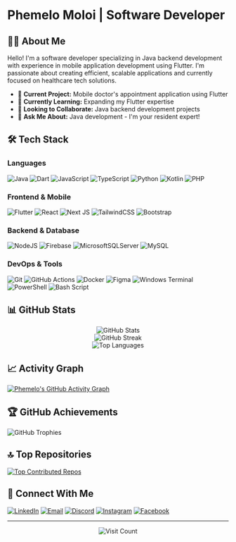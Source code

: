 # Phemelo Moloi | Software Developer

## 👨‍💻 About Me
Hello! I'm a software developer specializing in Java backend development with experience in mobile application development using Flutter. I'm passionate about creating efficient, scalable applications and currently focused on healthcare tech solutions.

- 🔭 **Current Project:** Mobile doctor's appointment application using Flutter
- 🌱 **Currently Learning:** Expanding my Flutter expertise
- 👯 **Looking to Collaborate:** Java backend development projects
- 💬 **Ask Me About:** Java development - I'm your resident expert!

## 🛠️ Tech Stack

### Languages
![Java](https://img.shields.io/badge/java-%23ED8B00.svg?style=for-the-badge&logo=openjdk&logoColor=white)
![Dart](https://img.shields.io/badge/dart-%230175C2.svg?style=for-the-badge&logo=dart&logoColor=white)
![JavaScript](https://img.shields.io/badge/javascript-%23323330.svg?style=for-the-badge&logo=javascript&logoColor=%23F7DF1E)
![TypeScript](https://img.shields.io/badge/typescript-%23007ACC.svg?style=for-the-badge&logo=typescript&logoColor=white)
![Python](https://img.shields.io/badge/python-3670A0?style=for-the-badge&logo=python&logoColor=ffdd54)
![Kotlin](https://img.shields.io/badge/kotlin-%237F52FF.svg?style=for-the-badge&logo=kotlin&logoColor=white)
![PHP](https://img.shields.io/badge/php-%23777BB4.svg?style=for-the-badge&logo=php&logoColor=white)

### Frontend & Mobile
![Flutter](https://img.shields.io/badge/Flutter-%2302569B.svg?style=for-the-badge&logo=Flutter&logoColor=white)
![React](https://img.shields.io/badge/react-%2320232a.svg?style=for-the-badge&logo=react&logoColor=%2361DAFB)
![Next JS](https://img.shields.io/badge/Next-black?style=for-the-badge&logo=next.js&logoColor=white)
![TailwindCSS](https://img.shields.io/badge/tailwindcss-%2338B2AC.svg?style=for-the-badge&logo=tailwind-css&logoColor=white)
![Bootstrap](https://img.shields.io/badge/bootstrap-%238511FA.svg?style=for-the-badge&logo=bootstrap&logoColor=white)

### Backend & Database
![NodeJS](https://img.shields.io/badge/node.js-6DA55F?style=for-the-badge&logo=node.js&logoColor=white)
![Firebase](https://img.shields.io/badge/firebase-%23039BE5.svg?style=for-the-badge&logo=firebase)
![MicrosoftSQLServer](https://img.shields.io/badge/Microsoft%20SQL%20Server-CC2927?style=for-the-badge&logo=microsoft%20sql%20server&logoColor=white)
![MySQL](https://img.shields.io/badge/mysql-4479A1.svg?style=for-the-badge&logo=mysql&logoColor=white)

### DevOps & Tools
![Git](https://img.shields.io/badge/git-%23F05033.svg?style=for-the-badge&logo=git&logoColor=white)
![GitHub Actions](https://img.shields.io/badge/github%20actions-%232671E5.svg?style=for-the-badge&logo=githubactions&logoColor=white)
![Docker](https://img.shields.io/badge/docker-%230db7ed.svg?style=for-the-badge&logo=docker&logoColor=white)
![Figma](https://img.shields.io/badge/figma-%23F24E1E.svg?style=for-the-badge&logo=figma&logoColor=white)
![Windows Terminal](https://img.shields.io/badge/Windows%20Terminal-%234D4D4D.svg?style=for-the-badge&logo=windows-terminal&logoColor=white)
![PowerShell](https://img.shields.io/badge/PowerShell-%235391FE.svg?style=for-the-badge&logo=powershell&logoColor=white)
![Bash Script](https://img.shields.io/badge/bash_script-%23121011.svg?style=for-the-badge&logo=gnu-bash&logoColor=white)

## 📊 GitHub Stats

<div align="center">
  <img src="https://github-readme-stats-git-masterrstaa-rickstaa.vercel.app/api?username=WyvernPirate&theme=tokyonight&hide_border=false&include_all_commits=true&count_private=true" alt="GitHub Stats" />
  <br/>
  <img src="https://github-readme-streak-stats.herokuapp.com/?user=WyvernPirate&theme=tokyonight&hide_border=false" alt="GitHub Streak" />
  <br/>
  <img src="https://github-readme-stats-git-masterrstaa-rickstaa.vercel.app/api/top-langs/?username=WyvernPirate&theme=tokyonight&hide_border=false&include_all_commits=true&count_private=true&layout=compact" alt="Top Languages" />
</div>

## 📈 Activity Graph
[![Phemelo's GitHub Activity Graph](https://github-readme-activity-graph.vercel.app/graph?username=WyvernPirate&theme=tokyo-night&hide_border=false)](https://github.com/ashutosh00710/github-readme-activity-graph)

## 🏆 GitHub Achievements
![GitHub Trophies](https://github-profile-trophy.vercel.app/?username=WyvernPirate&theme=tokyonight&no-frame=true&margin-w=15&column=7)

## 🔝 Top Repositories
[![Top Contributed Repos](https://github-contributor-stats.vercel.app/api?username=WyvernPirate&limit=5&theme=tokyonight&combine_all_yearly_contributions=true)](https://github.com/WyvernPirate)


## 🔗 Connect With Me
[![LinkedIn](https://img.shields.io/badge/LinkedIn-%230077B5.svg?logo=linkedin&logoColor=white)](https://linkedin.com/in/PhemeloMoloi)
[![Email](https://img.shields.io/badge/Email-D14836?logo=gmail&logoColor=white)](mailto:moloieric80@gmail.com)
[![Discord](https://img.shields.io/badge/Discord-%237289DA.svg?logo=discord&logoColor=white)](https://discord.gg/vNb2MUNH)
[![Instagram](https://img.shields.io/badge/Instagram-%23E4405F.svg?logo=Instagram&logoColor=white)](https://instagram.com/eric_moloi_)
[![Facebook](https://img.shields.io/badge/Facebook-%231877F2.svg?logo=Facebook&logoColor=white)](https://Facebook.com/PhemeloMoloi)

---

<div align="center">
  <img src="https://visitcount.itsvg.in/api?id=WyvernPirate&icon=0&color=0" alt="Visit Count" />
</div>

<!-- "Coding may not always be fun, but building solutions is rewarding!" -->
